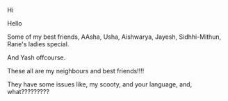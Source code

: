Hi

Hello

Some of my best friends, AAsha, Usha, Aishwarya, Jayesh, Sidhhi-Mithun, Rane's ladies special.

And Yash offcourse.

These all are my neighbours and best friends!!!!

They have some issues like, my scooty, and your language, and, what?????????
